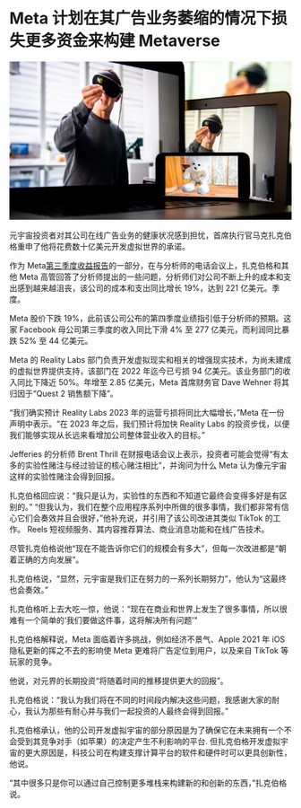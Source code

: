 # Meta 计划在其广告业务萎缩的情况下损失更多资金来构建 Metaverse




![元宇宙](61.png)



元宇宙投资者对其公司在线广告业务的健康状况感到担忧，首席执行官马克扎克伯格重申了他将花费数十亿美元开发虚拟世界的承诺。

作为 Meta[第三季度收益报告](https://www.cnbc.com/2022/10/26/facebook-parent-meta-earnings-q3-2022.html)的一部分，在与分析师的电话会议上，扎克伯格和其他 Meta 高管回答了分析师提出的一些问题，分析师们对公司不断上升的成本和支出感到越来越沮丧，该公司的成本和支出同比增长 19%，达到 221 亿美元。季度。

Meta 股价下跌 19%，此前该公司公布的第四季度业绩指引低于分析师的预期。这家 Facebook 母公司第三季度的收入同比下滑 4% 至 277 亿美元，而利润同比暴跌 52% 至 44 亿美元。

Meta 的 Reality Labs 部门负责开发虚拟现实和相关的增强现实技术，为尚未建成的虚拟世界提供支持，该部门在 2022 年迄今已亏损 94 亿美元。该业务部门的收入同比下降近 50%。年增至 2.85 亿美元，Meta 首席财务官 Dave Wehner 将其归因于“Quest 2 销售额下降”。

“我们确实预计 Reality Labs 2023 年的运营亏损将同比大幅增长，”Meta 在一份声明中表示。“在 2023 年之后，我们预计将加快 Reality Labs 的投资步伐，以便我们能够实现从长远来看增加公司整体营业收入的目标。”

Jefferies 的分析师 Brent Thrill 在财报电话会议上表示，投资者可能会觉得“有太多的实验性赌注与经过验证的核心赌注相比”，并询问为什么 Meta 认为像元宇宙这样的实验性赌注会得到回报。

扎克伯格回应说：“我只是认为，实验性的东西和不知道它最终会变得多好是有区别的。” “但我认为，我们在整个应用程序系列中所做的很多事情，我们都非常有信心它们会奏效并且会很好，”他补充说，并引用了该公司改进其类似 TikTok 的工作。 Reels 短视频服务、其内容推荐算法、商业消息功能和在线广告技术。

尽管扎克伯格说他“现在不能告诉你它们的规模会有多大”，但每一次改进都是“朝着正确的方向发展”。

扎克伯格说，“显然，元宇宙是我们正在努力的一系列长期努力”，他认为“这最终也会奏效。”

扎克伯格听上去大吃一惊，他说：“现在在商业和世界上发生了很多事情，所以很难有一个简单的‘我们要做这件事，这将解决所有问题'"

扎克伯格解释说，Meta 面临着许多挑战，例如经济不景气、Apple 2021 年 iOS 隐私更新的挥之不去的影响使 Meta 更难将广告定位到用户，以及来自 TikTok 等玩家的竞争。

他说，对元界的长期投资“将随着时间的推移提供更大的回报”。

扎克伯格说：“我认为我们将在不同的时间段内解决这些问题，我感谢大家的耐心，我认为那些有耐心并与我们一起投资的人最终会得到回报。”

扎克伯格承认，他的公司开发虚拟宇宙的部分原因是为了确保它在未来拥有一个不会受到其竞争对手（如苹果）的决定产生不利影响的平台. 但扎克伯格开发虚拟宇宙的更大原因是，科技公司在构建支撑计算平台的软件和硬件时可以更具创新性，他说。

“其中很多只是你可以通过自己控制更多堆栈来构建新的和创新的东西，”扎克伯格说。
